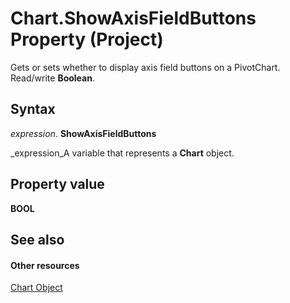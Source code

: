 
# Chart.ShowAxisFieldButtons Property (Project)
Gets or sets whether to display axis field buttons on a PivotChart. Read/write  **Boolean**.

## Syntax

 _expression_. **ShowAxisFieldButtons**

 _expression_A variable that represents a  **Chart** object.


## Property value

 **BOOL**


## See also


#### Other resources


 [Chart Object](810d4ec1-69d2-c432-b9da-57042b783b85.md)
